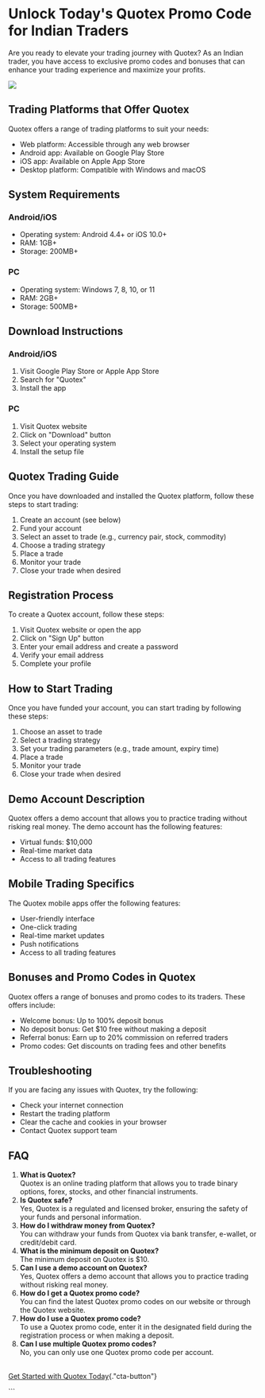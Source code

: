 # Unlock Today\'s Quotex Promo Code for Indian Traders

Are you ready to elevate your trading journey with Quotex? As an Indian
trader, you have access to exclusive promo codes and bonuses that can
enhance your trading experience and maximize your profits.

[![](https://static.quotex.io/files/4_en/300_250.jpg)](https://traff.sbs/brokerqxlid)

## Trading Platforms that Offer Quotex

Quotex offers a range of trading platforms to suit your needs:

-   Web platform: Accessible through any web browser
-   Android app: Available on Google Play Store
-   iOS app: Available on Apple App Store
-   Desktop platform: Compatible with Windows and macOS

## System Requirements

### Android/iOS

-   Operating system: Android 4.4+ or iOS 10.0+
-   RAM: 1GB+
-   Storage: 200MB+

### PC

-   Operating system: Windows 7, 8, 10, or 11
-   RAM: 2GB+
-   Storage: 500MB+

## Download Instructions

### Android/iOS

1.  Visit Google Play Store or Apple App Store
2.  Search for "Quotex"
3.  Install the app

### PC

1.  Visit Quotex website
2.  Click on "Download" button
3.  Select your operating system
4.  Install the setup file

## Quotex Trading Guide

Once you have downloaded and installed the Quotex platform, follow these
steps to start trading:

1.  Create an account (see below)
2.  Fund your account
3.  Select an asset to trade (e.g., currency pair, stock, commodity)
4.  Choose a trading strategy
5.  Place a trade
6.  Monitor your trade
7.  Close your trade when desired

## Registration Process

To create a Quotex account, follow these steps:

1.  Visit Quotex website or open the app
2.  Click on "Sign Up" button
3.  Enter your email address and create a password
4.  Verify your email address
5.  Complete your profile

## How to Start Trading

Once you have funded your account, you can start trading by following
these steps:

1.  Choose an asset to trade
2.  Select a trading strategy
3.  Set your trading parameters (e.g., trade amount, expiry time)
4.  Place a trade
5.  Monitor your trade
6.  Close your trade when desired

## Demo Account Description

Quotex offers a demo account that allows you to practice trading without
risking real money. The demo account has the following features:

-   Virtual funds: \$10,000
-   Real-time market data
-   Access to all trading features

## Mobile Trading Specifics

The Quotex mobile apps offer the following features:

-   User-friendly interface
-   One-click trading
-   Real-time market updates
-   Push notifications
-   Access to all trading features

## Bonuses and Promo Codes in Quotex

Quotex offers a range of bonuses and promo codes to its traders. These
offers include:

-   Welcome bonus: Up to 100% deposit bonus
-   No deposit bonus: Get \$10 free without making a deposit
-   Referral bonus: Earn up to 20% commission on referred traders
-   Promo codes: Get discounts on trading fees and other benefits

## Troubleshooting

If you are facing any issues with Quotex, try the following:

-   Check your internet connection
-   Restart the trading platform
-   Clear the cache and cookies in your browser
-   Contact Quotex support team

## FAQ

1.  **What is Quotex?**\
    Quotex is an online trading platform that allows you to trade binary
    options, forex, stocks, and other financial instruments.
2.  **Is Quotex safe?**\
    Yes, Quotex is a regulated and licensed broker, ensuring the safety
    of your funds and personal information.
3.  **How do I withdraw money from Quotex?**\
    You can withdraw your funds from Quotex via bank transfer, e-wallet,
    or credit/debit card.
4.  **What is the minimum deposit on Quotex?**\
    The minimum deposit on Quotex is \$10.
5.  **Can I use a demo account on Quotex?**\
    Yes, Quotex offers a demo account that allows you to practice
    trading without risking real money.
6.  **How do I get a Quotex promo code?**\
    You can find the latest Quotex promo codes on our website or through
    the Quotex website.
7.  **How do I use a Quotex promo code?**\
    To use a Quotex promo code, enter it in the designated field during
    the registration process or when making a deposit.
8.  **Can I use multiple Quotex promo codes?**\
    No, you can only use one Quotex promo code per account.

\
[Get Started with Quotex
Today](\%22https://traff.sbs/brokerqxsignup\%22){."cta-button"}

\`\`\`

